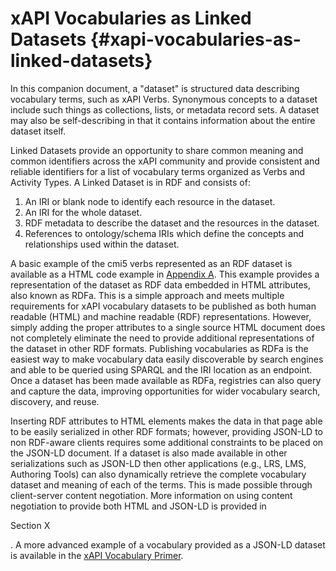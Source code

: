 # xAPI Vocabularies as Linked Datasets {#xapi-vocabularies-as-linked-datasets}

In this companion document, a "dataset" is structured data describing vocabulary terms, such as xAPI Verbs. Synonymous concepts to a dataset include such things as collections, lists, or metadata record sets. A dataset may also be self-describing in that it contains information about the entire dataset itself.

Linked Datasets provide an opportunity to share common meaning and common identifiers across the xAPI community and provide consistent and reliable identifiers for a list of vocabulary terms organized as Verbs and Activity Types. A Linked Dataset is in RDF and consists of:

1.  An IRI or blank node to identify each resource in the dataset.
2.  An IRI for the whole dataset.
3.  RDF metadata to describe the dataset and the resources in the dataset.
4.  References to ontology/schema IRIs which define the concepts and relationships used within the dataset.

A basic example of the cmi5 verbs represented as an RDF dataset is available as a HTML code example in [Appendix A](appendices/README.md). This example provides a representation of the dataset as RDF data embedded in HTML attributes, also known as RDFa. This is a simple approach and meets multiple requirements for xAPI vocabulary datasets to be published as both human readable (HTML) and machine readable (RDF) representations. However, simply adding the proper attributes to a single source HTML document does not completely eliminate the need to provide additional representations of the dataset in other RDF formats. Publishing vocabularies as RDFa is the easiest way to make vocabulary data easily discoverable by search engines and able to be queried using SPARQL and the IRI location as an endpoint. Once a dataset has been made available as RDFa, registries can also query and capture the data, improving opportunities for wider vocabulary search, discovery, and reuse.

Inserting RDF attributes to HTML elements makes the data in that page able to be easily serialized in other RDF formats; however, providing JSON-LD to non RDF-aware clients requires some additional constraints to be placed on the JSON-LD document. If a dataset is also made available in other serializations such as JSON-LD then other applications (e.g., LRS, LMS, Authoring Tools) can also dynamically retrieve the complete vocabulary dataset and meaning of each of the terms. This is made possible through client-server content negotiation. More information on using content negotiation to provide both HTML and JSON-LD is provided in

Section X

. A more advanced example of a vocabulary provided as a JSON-LD dataset is available in the [xAPI Vocabulary Primer](https://docs.google.com/document/d/1mQDMOussZ7iKkW5jk1sM8KrOOzjsUYVUmSSXyEhk8v8/edit?pref=2&pli=1#heading=h.uo4nz955yyd2).
